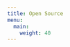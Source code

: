 ```yaml
---
title: Open Source
menu:
  main:
    weight: 40
---
```


<!--add blocks of content here to add more sections to the community page -->
